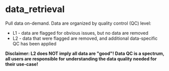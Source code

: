# data_retrieval
Pull data on-demand. Data are organized by quality control (QC) level: 

 - L1 - data are flagged for obvious issues, but no data are removed
 - L2 - data that were flagged are removed, and additional data-specific QC has been applied

**Disclaimer: L2 does NOT imply all data are "good"! Data QC is a spectrum, all users are responsible for understanding the data quality needed for their use-case!**
